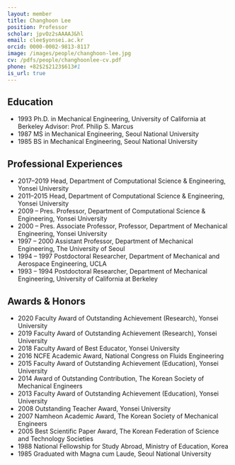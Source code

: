 ```yaml
---
layout: member
title: Changhoon Lee
position: Professor
scholar: jpvOz2sAAAAJ&hl
email: clee$yonsei.ac.kr
orcid: 0000-0002-9813-8117
image: /images/people/changhoon-lee.jpg
cv: /pdfs/people/changhoonlee-cv.pdf
phone: +82$2$2123$613#1
is_url: true
---
```


## Education
* 1993 Ph.D. in Mechanical Engineering, University of California at Berkeley Advisor: Prof. Philip S. Marcus
* 1987 MS in Mechanical Engineering, Seoul National University
* 1985 BS in Mechanical Engineering, Seoul National University

## Professional Experiences
* 2017–2019 Head, Department of Computational Science & Engineering, Yonsei University
* 2011–2015 Head, Department of Computational Science & Engineering, Yonsei University
* 2009 – Pres. Professor, Department of Computational Science & Engineering, Yonsei University
* 2000 – Pres. Associate Professor, Professor, Department of Mechanical Engineering, Yonsei University
* 1997 – 2000 Assistant Professor, Department of Mechanical Engineering, The University of Seoul
* 1994 – 1997 Postdoctoral Researcher, Department of Mechanical and Aerospace Engineering, UCLA
* 1993 – 1994 Postdoctoral Researcher, Department of Mechanical Engineering, University of California at Berkeley

## Awards & Honors
* 2020 Faculty Award of Outstanding Achievement (Research), Yonsei University
* 2019 Faculty Award of Outstanding Achievement (Research), Yonsei University
* 2018 Faculty Award of Best Educator, Yonsei University
* 2016 NCFE Academic Award, National Congress on Fluids Engineering
* 2015 Faculty Award of Outstanding Achievement (Education), Yonsei University
* 2014 Award of Outstanding Contribution, The Korean Society of Mechanical Engineers
* 2013 Faculty Award of Outstanding Achievement (Education), Yonsei University
* 2008 Outstanding Teacher Award, Yonsei University
* 2007 Namheon Academic Award, The Korean Society of Mechanical Engineers
* 2005 Best Scientific Paper Award, The Korean Federation of Science and Technology Societies
* 1988 National Fellowship for Study Abroad, Ministry of Education, Korea
* 1985 Graduated with Magna cum Laude, Seoul National University
